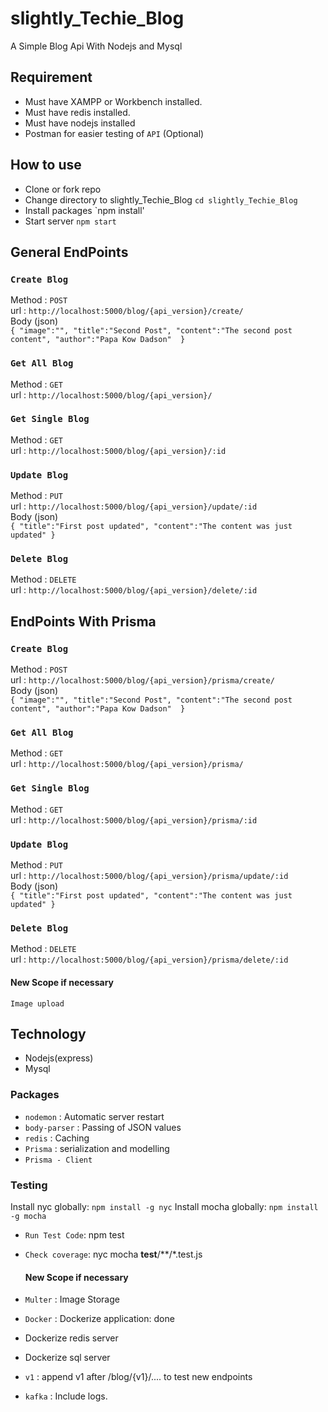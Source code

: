 # slightly_Techie_Blog
A Simple Blog Api With Nodejs and Mysql

## Requirement
- Must have XAMPP or Workbench installed.
- Must have redis installed.
- Must have nodejs installed
- Postman for easier testing of `API` (Optional)
  
## How to use
- Clone or fork repo
- Change directory to slightly_Techie_Blog `cd slightly_Techie_Blog`
- Install packages `npm install'
- Start server `npm start` 

## General EndPoints
### `Create Blog` 
Method : `POST` <br>
url : `http://localhost:5000/blog/{api_version}/create/` <br>
Body (json) <br>
`{
    "image":"",
    "title":"Second Post",
    "content":"The second post content",
    "author":"Papa Kow Dadson" 
}` <br>

### `Get All Blog`
Method : `GET` <br>
url : `http://localhost:5000/blog/{api_version}/` <br>

### `Get Single Blog`
Method : `GET` <br>
url : `http://localhost:5000/blog/{api_version}/:id` <br>

### `Update Blog` 
Method : `PUT` <br>
url : `http://localhost:5000/blog/{api_version}/update/:id` <br>
Body (json) <br>
`{
    "title":"First post updated",
    "content":"The content was just updated"
}` <br>


### `Delete Blog` 
Method : `DELETE` <br>
url : `http://localhost:5000/blog/{api_version}/delete/:id` <br>


## EndPoints With Prisma
### `Create Blog` 
Method : `POST` <br>
url : `http://localhost:5000/blog/{api_version}/prisma/create/` <br>
Body (json) <br>
`{
    "image":"",
    "title":"Second Post",
    "content":"The second post content",
    "author":"Papa Kow Dadson" 
}` <br>

### `Get All Blog`
Method : `GET` <br>
url : `http://localhost:5000/blog/{api_version}/prisma/` <br>

### `Get Single Blog`
Method : `GET` <br>
url : `http://localhost:5000/blog/{api_version}/prisma/:id` <br>

### `Update Blog` 
Method : `PUT` <br>
url : `http://localhost:5000/blog/{api_version}/prisma/update/:id` <br>
Body (json) <br>
`{
    "title":"First post updated",
    "content":"The content was just updated"
}` <br>


### `Delete Blog` 
Method : `DELETE` <br>
url : `http://localhost:5000/blog/{api_version}/prisma/delete/:id` <br>

#### New Scope if necessary
`Image upload` <br>

## Technology
- Nodejs(express)
- Mysql

### Packages
- `nodemon` : Automatic server restart
- `body-parser` : Passing of JSON values
- `redis` : Caching
- `Prisma` : serialization and modelling
- `Prisma - Client`

### Testing
Install nyc globally: `npm install -g nyc`
Install mocha globally: `npm install -g mocha`
- `Run Test Code`: npm test
- `Check coverage`: nyc mocha __test__/**/*.test.js
  
  #### New Scope if necessary
- `Multer` : Image Storage
- `Docker`  : Dockerize application: done
- Dockerize redis server
- Dockerize sql server
- `v1` : append v1 after /blog/{v1}/.... to test new endpoints
- `kafka` : Include logs.
